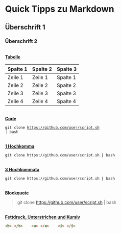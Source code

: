 # Quick Tipps zu Markdown

## Überschrift 1

### Überschrift 2

<br>
<u><b>Tabelle</b></u>

| Spalte 1 | Spalte 2 | Spalte 3 |
| --- | --- | --- |
| Zeile 1 | Zeile 1 | Spalte 1 |
| Zeile 2 | Zeile 2 | Spalte 2 |
| Zeile 3 | Zeile 3 | Spalte 3 |
| Zeile 4 | Zeile 4 | Spalte 4 |

<br>
<u><b>Code</b></u>

<code>git clone https://github.com/user/script.sh | bash</code>

<br>
<u><b>1 Hochkomma</b></u>

`git clone https://github.com/user/script.sh | bash`

<br>
<u><b>3 Hochkommata</b></u>

```
git clone https://github.com/user/script.sh | bash
```

<br>
<u><b>Blockquote</b></u>

> git clone https://github.com/user/script.sh | bash

<br>
<u><b>Fettdruck, Unterstrichen und Kursiv</b></u>

```html
<b> </b>	<u> </u>	<i> </i>
```
